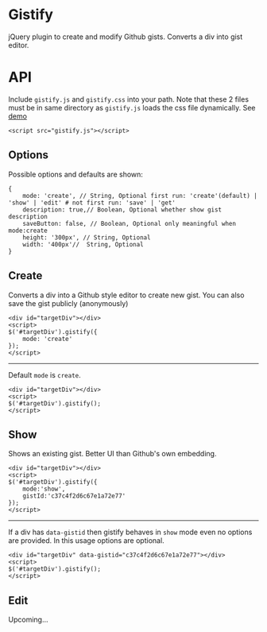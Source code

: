 Gistify
=======

jQuery plugin to create and modify Github gists. Converts a div into gist editor.

API
===

Include `gistify.js` and `gistify.css` into your path. Note that these 2 files must be in same directory as `gistify.js` loads the css file dynamically. See [demo](http://dedeler.github.io/gistify)

```
<script src="gistify.js"></script>
```

Options
-------
Possible options and defaults are shown:
```
{
	mode: 'create', // String, Optional first run: 'create'(default) | 'show' | 'edit' # not first run: 'save' | 'get'
	description: true,// Boolean, Optional whether show gist description
	saveButton: false, // Boolean, Optional only meaningful when mode:create
	height: '300px', // String, Optional
	width: '400px'//  String, Optional
}
```

Create
------
Converts a div into a Github style editor to create new gist. You can also save the gist publicly (anonymously)

```
<div id="targetDiv"></div>
<script>
$('#targetDiv').gistify({
	mode: 'create'
});
</script>
```

---

Default `mode` is `create`.
```
<div id="targetDiv"></div>
<script>
$('#targetDiv').gistify();
</script>
```

Show
----
Shows an existing gist. Better UI than Github's own embedding.

```
<div id="targetDiv"></div>
<script>
$('#targetDiv').gistify({
	mode:'show',
	gistId:'c37c4f2d6c67e1a72e77'
});
</script>
```

---

If a div has `data-gistid` then gistify behaves in `show` mode even no options are provided. In this usage options are optional.
```
<div id="targetDiv" data-gistid="c37c4f2d6c67e1a72e77"></div>
<script>
$('#targetDiv').gistify();
</script>
```

Edit
----
Upcoming...


